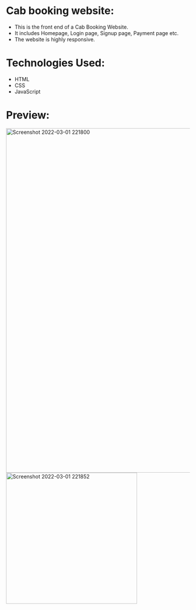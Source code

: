 # Cab booking website:
* This is the front end of a Cab Booking Website.
* It includes Homepage, Login page, Signup page, Payment page etc.
* The website is highly responsive.

# Technologies Used:

* HTML
* CSS
* JavaScript

# Preview:
<img width="943" alt="Screenshot 2022-03-01 221800" src="https://user-images.githubusercontent.com/100423588/156212439-b1b92085-99d6-4a0c-a36a-b4820b8fbb9e.png">
<img width="359" alt="Screenshot 2022-03-01 221852" src="https://user-images.githubusercontent.com/100423588/156212502-cc82d9c5-c956-47b2-b9a3-e5b8a5f4295b.png">




